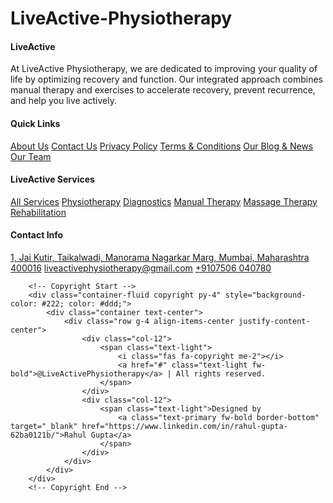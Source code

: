 # LiveActive-Physiotherapy

<!-- footer & copyright -->



  <div class="container-fluid footer py-5 wow fadeIn" data-wow-delay="0.2s">
            <div class="container py-5">
                <div class="row g-5">
                    <div class="col-md-6 col-lg-6 col-xl-3">
                        <div class="footer-item d-flex flex-column">
                            <h4 class="text-white mb-4">
                                <!-- <i class="fas fa-star-of-life me-3"></i> -->
                                 <i class="fas fa-running me-3"></i>
                                LiveActive</h4>
                            <p>
                                At LiveActive Physiotherapy, we are dedicated to improving your quality of life by optimizing recovery and function. Our integrated approach combines manual therapy and exercises to accelerate recovery, prevent recurrence, and help you live actively.
                            </p>
                            <div class="d-flex align-items-center">
                                <i class="fas fa-share fa-2x text-white me-2"></i>
                                <a class="btn-square btn btn-primary text-white rounded-circle mx-1" href=""><i class="fab fa-facebook-f"></i></a>
                                <a class="btn-square btn btn-primary text-white rounded-circle mx-1" href=""><i class="fab fa-twitter"></i></a>
                                <a class="btn-square btn btn-primary text-white rounded-circle mx-1" href=""><i class="fab fa-instagram"></i></a>
                                <a class="btn-square btn btn-primary text-white rounded-circle mx-1" href=""><i class="fab fa-linkedin-in"></i></a>
                            </div>
                        </div>
                    </div>
                    <div class="col-md-6 col-lg-6 col-xl-3">
                        <div class="footer-item d-flex flex-column">
                            <h4 class="mb-4 text-white">Quick Links</h4>
                            <a href="/about.html"><i class="fas fa-angle-right me-2"></i> About Us</a>
                            <a href="/contact.html"><i class="fas fa-angle-right me-2"></i> Contact Us</a>
                            <a href=""><i class="fas fa-angle-right me-2"></i> Privacy Policy</a>
                            <a href=""><i class="fas fa-angle-right me-2"></i> Terms & Conditions</a>
                            <a href="/blog.html"><i class="fas fa-angle-right me-2"></i> Our Blog & News</a>
                            <a href="/team.html"><i class="fas fa-angle-right me-2"></i> Our Team</a>
                        </div>
                    </div>
                    <div class="col-md-6 col-lg-6 col-xl-3">
                        <div class="footer-item d-flex flex-column">
                            <h4 class="mb-4 text-white">LiveActive Services</h4>
                            <a href=""><i class="fas fa-angle-right me-2"></i> All Services</a>
                            <a href=""><i class="fas fa-angle-right me-2"></i> Physiotherapy</a>
                            <a href=""><i class="fas fa-angle-right me-2"></i> Diagnostics</a>
                            <a href=""><i class="fas fa-angle-right me-2"></i> Manual Therapy</a>
                            <a href=""><i class="fas fa-angle-right me-2"></i> Massage Therapy</a>
                            <a href=""><i class="fas fa-angle-right me-2"></i> Rehabilitation</a>
                        </div>
                    </div>
                    <div class="col-md-6 col-lg-6 col-xl-3">
                        <div class="footer-item d-flex flex-column">
                            <h4 class="mb-4 text-white">Contact Info</h4>
                            <a href=""><i class="fa fa-map-marker-alt me-2"></i>1, Jai Kutir, Taikalwadi, Manorama Nagarkar Marg, Mumbai, Maharashtra 400016</a>
                            <a href=""><i class="fas fa-envelope me-1"></i>liveactivephysiotherapy@gmail.com</a>
                            <!-- <a href=""><i class="fas fa-envelope me-2"></i> info@example.com</a> -->
                            <a href=""><i class="fas fa-phone me-2"></i> +9107506 040780</a>
                            <!-- <a href="" class="mb-3"><i class="fas fa-print me-2"></i> +012 345 67890</a> -->
                        </div>
                    </div>
                </div>
            </div>
        </div>
        <!-- Footer End -->
        
        <!-- Copyright Start -->
        <div class="container-fluid copyright py-4" style="background-color: #222; color: #ddd;">
            <div class="container text-center">
                <div class="row g-4 align-items-center justify-content-center">
                    <div class="col-12">
                        <span class="text-light">
                            <i class="fas fa-copyright me-2"></i>
                            <a href="#" class="text-light fw-bold">@LiveActivePhysiotherapy</a> | All rights reserved.
                        </span>
                    </div>
                    <div class="col-12">
                        <span class="text-light">Designed by 
                            <a class="text-primary fw-bold border-bottom" target="_blank" href="https://www.linkedin.com/in/rahul-gupta-62ba0121b/">Rahul Gupta</a>
                        </span>
                    </div>
                </div>
            </div>
        </div>
        <!-- Copyright End -->